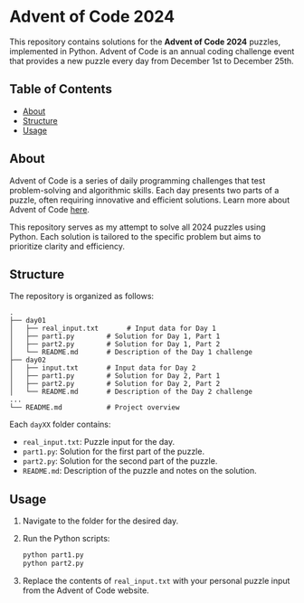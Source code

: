 # Advent of Code 2024

This repository contains solutions for the **Advent of Code 2024** puzzles, implemented in Python. Advent of Code is an annual coding challenge event that provides a new puzzle every day from December 1st to December 25th.

## Table of Contents

- [About](#about)
- [Structure](#structure)
- [Usage](#usage)

## About

Advent of Code is a series of daily programming challenges that test problem-solving and algorithmic skills. Each day presents two parts of a puzzle, often requiring innovative and efficient solutions. Learn more about Advent of Code [here](https://adventofcode.com/).

This repository serves as my attempt to solve all 2024 puzzles using Python. Each solution is tailored to the specific problem but aims to prioritize clarity and efficiency.

## Structure

The repository is organized as follows:

```
.
├── day01
│   ├── real_input.txt       # Input data for Day 1
│   ├── part1.py        # Solution for Day 1, Part 1
│   ├── part2.py        # Solution for Day 1, Part 2
│   └── README.md       # Description of the Day 1 challenge
├── day02
│   ├── input.txt       # Input data for Day 2
│   ├── part1.py        # Solution for Day 2, Part 1
│   ├── part2.py        # Solution for Day 2, Part 2
│   └── README.md       # Description of the Day 2 challenge
...
└── README.md           # Project overview
```

Each `dayXX` folder contains:
- `real_input.txt`: Puzzle input for the day.
- `part1.py`: Solution for the first part of the puzzle.
- `part2.py`: Solution for the second part of the puzzle.
- `README.md`: Description of the puzzle and notes on the solution.

## Usage

1. Navigate to the folder for the desired day.
2. Run the Python scripts:

   ```bash
   python part1.py
   python part2.py
   ```
3. Replace the contents of `real_input.txt` with your personal puzzle input from the Advent of Code website.

